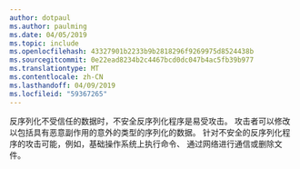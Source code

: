 ```yaml
---
author: dotpaul
ms.author: paulming
ms.date: 04/05/2019
ms.topic: include
ms.openlocfilehash: 43327901b2233b9b2818296f9269975d8524438b
ms.sourcegitcommit: 0e22ead8234b2c4467bcd0dc047b4ac5fb39b977
ms.translationtype: MT
ms.contentlocale: zh-CN
ms.lasthandoff: 04/09/2019
ms.locfileid: "59367265"
---
```

反序列化不受信任的数据时，不安全反序列化程序是易受攻击。 攻击者可以修改以包括具有恶意副作用的意外的类型的序列化的数据。 针对不安全的反序列化程序的攻击可能，例如，基础操作系统上执行命令、 通过网络进行通信或删除文件。